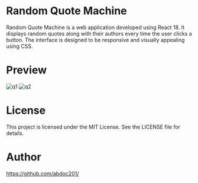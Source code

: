 # Random Quote Machine

Random Quote Machine is a web application developed using React 18. It displays random quotes along with their authors every time the user clicks a button. The interface is designed to be responsive and visually appealing using CSS.

# Preview
![q1](https://github.com/abdoc201/Random-Quote-Machine/assets/142462578/7bd4e59f-3dd6-4273-ac2a-0dc68ec7992d)
![q2](https://github.com/abdoc201/Random-Quote-Machine/assets/142462578/d91193c9-cd90-407c-88d8-91ad5c3274c2)




# License

This project is licensed under the MIT License. See the LICENSE file for details.

# Author
https://github.com/abdoc201/


